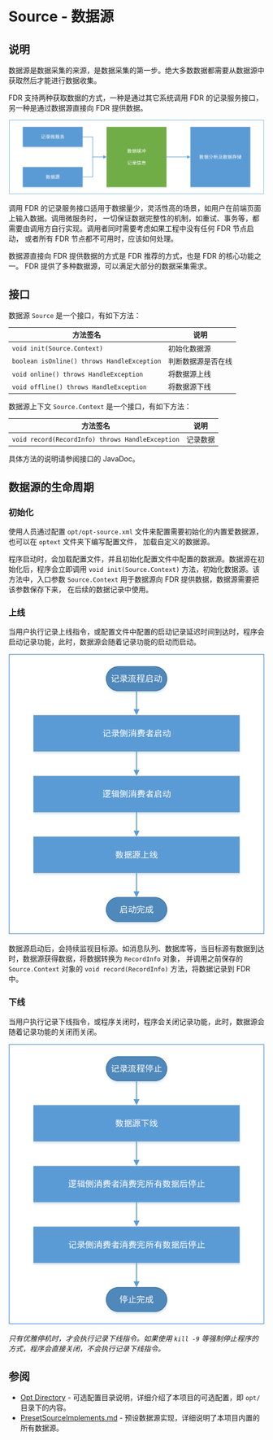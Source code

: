 # Source - 数据源

## 说明

数据源是数据采集的来源，是数据采集的第一步。绝大多数数据都需要从数据源中获取然后才能进行数据收集。

FDR 支持两种获取数据的方式，一种是通过其它系统调用 FDR 的记录服务接口，另一种是通过数据源直接向 FDR 提供数据。

![DataAcquisitionFlowChart.png](./images/DataAcquisitionFlowChart.png)

调用 FDR 的记录服务接口适用于数据量少，灵活性高的场景，如用户在前端页面上输入数据。调用微服务时，
一切保证数据完整性的机制，如重试、事务等，都需要由调用方自行实现。调用者同时需要考虑如果工程中没有任何 FDR 节点启动，
或者所有 FDR 节点都不可用时，应该如何处理。

数据源直接向 FDR 提供数据的方式是 FDR 推荐的方式，也是 FDR 的核心功能之一。
FDR 提供了多种数据源，可以满足大部分的数据采集需求。

## 接口

数据源 `Source` 是一个接口，有如下方法：

| 方法签名                                        | 说明        |
|---------------------------------------------|-----------|
| `void init(Source.Context)`                 | 初始化数据源    |
| `boolean isOnline() throws HandleException` | 判断数据源是否在线 |
| `void online() throws HandleException`      | 将数据源上线    |
| `void offline() throws HandleException`     | 将数据源下线    |

数据源上下文 `Source.Context` 是一个接口，有如下方法：

| 方法签名                                             | 说明   |
|--------------------------------------------------|------|
| `void record(RecordInfo) throws HandleException` | 记录数据 |

具体方法的说明请参阅接口的 JavaDoc。

## 数据源的生命周期

### 初始化

使用人员通过配置 `opt/opt-source.xml` 文件来配置需要初始化的内置爱数据源，也可以在 `optext` 文件夹下编写配置文件，
加载自定义的数据源。

程序启动时，会加载配置文件，并且初始化配置文件中配置的数据源。数据源在初始化后，程序会立即调用 `void init(Source.Context)`
方法，初始化数据源。该方法中，入口参数 `Source.Context` 用于数据源向 FDR 提供数据，数据源需要把该参数保存下来，
在后续的数据记录中使用。

### 上线

当用户执行记录上线指令，或配置文件中配置的启动记录延迟时间到达时，程序会启动记录功能，此时，数据源会随着记录功能的启动而启动。

![RecordStartFlowChart.png](./images/RecordStartFlowChart.png)

数据源启动后，会持续监视目标源。如消息队列、数据库等，当目标源有数据到达时，数据源获得数据，将数据转换为 `RecordInfo` 对象，
并调用之前保存的 `Source.Context` 对象的 `void record(RecordInfo)` 方法，将数据记录到 FDR 中。

### 下线

当用户执行记录下线指令，或程序关闭时，程序会关闭记录功能，此时，数据源会随着记录功能的关闭而关闭。

![RecordStopFlowChart.png](./images/RecordStopFlowChart.png)

*只有优雅停机时，才会执行记录下线指令。如果使用 `kill -9` 等强制停止程序的方式，程序会直接关闭，不会执行记录下线指令。*

## 参阅

- [Opt Directory](./OptDirectory.md) - 可选配置目录说明，详细介绍了本项目的可选配置，即 `opt/` 目录下的内容。
- [PresetSourceImplements.md](./PresetSourceImplements.md) - 预设数据源实现，详细说明了本项目内置的所有数据源。





